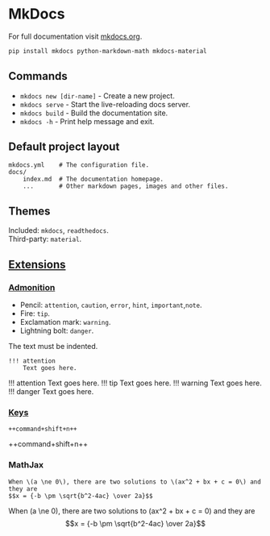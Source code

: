 # MkDocs

For full documentation visit [mkdocs.org](https://www.mkdocs.org).

```zsh
pip install mkdocs python-markdown-math mkdocs-material
```

## Commands

* `mkdocs new [dir-name]` - Create a new project.
* `mkdocs serve` - Start the live-reloading docs server.
* `mkdocs build` - Build the documentation site.
* `mkdocs -h` - Print help message and exit.

## Default project layout

    mkdocs.yml    # The configuration file.
    docs/
        index.md  # The documentation homepage.
        ...       # Other markdown pages, images and other files.

## Themes

Included: `mkdocs`, `readthedocs`.  
Third-party: `material`.

## [Extensions](https://python-markdown.github.io/extensions/)  

### [Admonition](https://python-markdown.github.io/extensions/admonition/)  

* Pencil: `attention`, `caution`, `error`, `hint`, `important`,`note`.
* Fire: `tip`.
* Exclamation mark: `warning`.
* Lightning bolt: `danger`.

The text must be indented.
```
!!! attention
    Text goes here.
```
!!! attention
    Text goes here.
!!! tip
    Text goes here.
!!! warning
    Text goes here.
!!! danger
    Text goes here.



### [Keys](https://facelessuser.github.io/pymdown-extensions/extensions/keys/#extendingmodifying-key-map-index)
```
++command+shift+n++
```
++command+shift+n++

### MathJax

```
When \(a \ne 0\), there are two solutions to \(ax^2 + bx + c = 0\) and they are
$$x = {-b \pm \sqrt{b^2-4ac} \over 2a}$$
```
When \(a \ne 0\), there are two solutions to \(ax^2 + bx + c = 0\) and they are
$$x = {-b \pm \sqrt{b^2-4ac} \over 2a}$$
